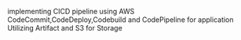implementing CICD pipeline using AWS CodeCommit,CodeDeploy,Codebuild and CodePipeline for application 
Utilizing Artifact and S3 for Storage 
